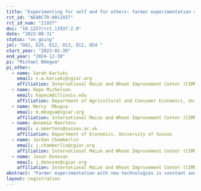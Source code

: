 ```yaml
---
title: "Experimenting for self and for others: farmer experimentation as a public good"
rct_id: "AEARCTR-0011937"
rct_id_num: "11937"
doi: "10.1257/rct.11937-2.0"
date: "2023-08-31"
status: "on_going"
jel: "D81, D25, O12, O13, Q12, Q54 "
start_year: "2023-01-30"
end_year: "2024-12-30"
pi: "Michael Ndegwa"
pi_other:
  - name: Sarah Kariuki
    email: s.w.kariuki@cgiar.org
    affiliation: International Maize and Wheat Improvement Center (CIMMYT)
  - name: Hope Michelson
    email: hopecm@illinois.edu
    affiliation: Department of Agricultural and Consumer Economics, University of Illinois
  - name: Mercy  Mbugua
    email: m.mbugua@cgiar.org
    affiliation: International Maize and Wheat Improvement Center (CIMMYT)
  - name: Annemie Maertens
    email: a.maertens@sussex.ac.uk
    affiliation: Department of Economics, University of Sussex
  - name: Jordan Chamberlin
    email: j.chamberlin@cgiar.org
    affiliation: International Maize and Wheat Improvement Center (CIMMYT)
  - name: Jason Donovan
    email: j.donovan@cgiar.org
    affiliation: International Maize and Wheat Improvement Center (CIMMYT)
abstract: "Farmer experimentation with new technologies is constant and fundamental to adoption, innovation, and climate adaptation. Even so, this experimentation often takes place in semi-private ways that limit the positive externalities of their effort and slows learning by others. We implement a village-level randomized controlled trial to evaluate three strategies to promote farmer experimentation and learning. We vary the proportion of farmers in a village to whom we offer maize seed trial packs, splitting the low concentration treatment arm to an incentive and non-incentive group. In 52 villages, 10% of villagers receiving trial packs of 0.5 kgs of maize. In 52 villages, 10% of the farmers receive packs plus incentives to compensate them for the knowledge that they generate. In a third arm of 52 villages 35% of the farmers receive trial packs. All participant farmers receive a sign to post next to their experimental field to mark their work. We study the relative effects of these treatment arms on effort by disseminating farmer, further experimentation by individual farmers, learning, perceptions and yield expectation, and adoption of new maize varieties. We use our design to test the effects of different levels of saturation within a village against a model where farmers are compensated for their experimental efforts."
layout: registration
---
```


